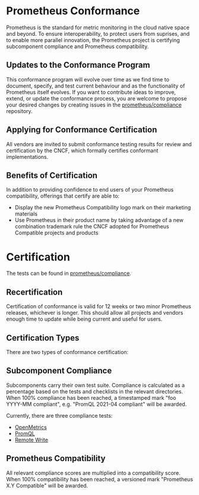 # Prometheus Conformance

Prometheus is the standard for metric monitoring in the cloud native space and beyond. To ensure interoperability, to protect users from suprises, and to enable more parallel innovation, the Prometheus project is certifying subcomponent compliance and Prometheus compatibility.

## Updates to the Conformance Program
This conformance program will evolve over time as we find time to document, specify, and test current behaviour and as the functionality of Prometheus itself evolves. If you want to contribute ideas to improve, extend, or update the conformance process, you are welcome to propose your desired changes by creating issues in the [prometheus/compliance](https://github.com/prometheus/compliance) repository.

## Applying for Conformance Certification
All vendors are invited to submit conformance testing results for review and certification by the CNCF, which formally certifies conformant implementations.

## Benefits of Certification

In addition to providing confidence to end users of your Prometheus compatibility, offerings that certify are able to:

* Display the new Prometheus Compatibility logo mark on their marketing materials
* Use Prometheus in their product name by taking advantage of a new combination trademark rule the CNCF adopted for Prometheus Compatible projects and products

# Certification

The tests can be found in [prometheus/compliance](https://github.com/prometheus/compliance).

## Recertification

Certification of conformance is valid for 12 weeks or two minor Prometheus releases, whichever is longer. This should allow all projects and vendors enough time to update while being current and useful for users.

## Certification Types

There are two types of conformance certification:

## Subcomponent Compliance

Subcomponents carry their own test suite. Compliance is calculated as a percentage based on the tests and checklists in the relevant directories. When 100% compliance has been reached, a timestamped mark "foo YYYY-MM compliant", e.g. "PromQL 2021-04 compliant" will be awarded. 

Currently, there are three compliance tests:

* [OpenMetrics](https://github.com/prometheus/compliance/tree/main/openmetrics)
* [PromQL](https://github.com/prometheus/compliance/tree/main/promql)
* [Remote Write](https://github.com/prometheus/compliance/tree/main/remote_write)

## Prometheus Compatibility

All relevant compliance scores are multiplied into a compatibility score. When 100% compatibility has been reached, a versioned mark "Prometheus X.Y Compatible" will be awarded. 
